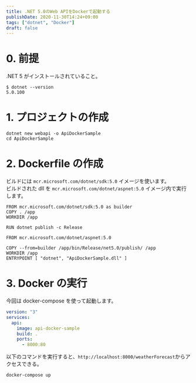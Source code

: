 ```yaml
---
title: .NET 5.0のWeb APIをDockerで起動する
publishDate: 2020-11-30T14:24+09:00
tags: ["dotnet", "Docker"]
draft: false
---
```


# 0. 前提

.NET 5 がインストールされていること。

```
$ dotnet --version
5.0.100
```

# 1. プロジェクトの作成

```
dotnet new webapi -o ApiDockerSample
cd ApiDockerSample
```

# 2. Dockerfile の作成

ビルドには `mcr.microsoft.com/dotnet/sdk:5.0` イメージを使います。  
ビルドされた dll を `mcr.microsoft.com/dotnet/aspnet:5.0` イメージ内で実行します。

```docker:ApiDockerSample/Dockerfile
FROM mcr.microsoft.com/dotnet/sdk:5.0 as builder
COPY . /app
WORKDIR /app

RUN dotnet publish -c Release

FROM mcr.microsoft.com/dotnet/aspnet:5.0

COPY --from=builder /app/bin/Release/net5.0/publish/ /app
WORKDIR /app
ENTRYPOINT [ "dotnet", "ApiDockerSample.dll" ]
```

# 3. Docker の実行

今回は docker-compose を使って起動します。

```yaml:ApiDockerSample/docker-copose.yml
version: "3"
services:
  api:
    image: api-docker-sample
    build: .
    ports:
      - 8000:80
```

以下のコマンドを実行すると、`http://localhost:8000/weatherForecast`からアクセスできる。

```
docker-compose up
```
